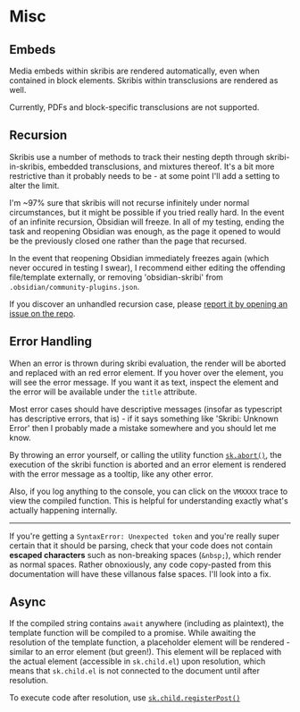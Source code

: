 # Misc

## Embeds

Media embeds within skribis are rendered automatically, even when contained in block elements. Skribis within transclusions are rendered as well.

Currently, PDFs and block-specific transclusions are not supported.

## Recursion

Skribis use a number of methods to track their nesting depth through skribi-in-skribis, embedded transclusions, and mixtures thereof. It's a bit more restrictive than it probably needs to be - at some point I'll add a setting to alter the limit.

I'm ~97% sure that skribis will not recurse infinitely under normal circumstances, but it might be possible if you tried really hard. In the event of an infinite recursion, Obsidian will freeze. In all of my testing, ending the task and reopening Obsidian was enough, as the page it opened to would be the previously closed one rather than the page that recursed. 

In the event that reopening Obsidian immediately freezes again (which never occured in testing I swear), I recommend either editing the offending file/template externally, or removing 'obsidian-skribi' from `.obsidian/community-plugins.json`. 

If you discover an unhandled recursion case, please <a href="https://github.com/Azulaloi/obsidian-skribi/issues">report it by opening an issue on the repo</a>.

## Error Handling

When an error is thrown during skribi evaluation, the render will be aborted and replaced with an red error element. If you hover over the element, you will see the error message. If you want it as text, inspect the element and the error will be available under the `title` attribute.

Most error cases should have descriptive messages (insofar as typescript has descriptive errors, that is) - if it says something like 'Skribi: Unknown Error' then I probably made a mistake somewhere and you should let me know. 

By throwing an error yourself, or calling the utility function [`sk.abort()`](../modules/skribi/#abort), the execution of the skribi function is aborted and an error element is rendered with the error message as a tooltip, like any other error.

Also, if you log anything to the console, you can click on the `VMXXXX` trace to view the compiled function. This is helpful for understanding exactly what's actually happening internally.

<hr id="escaped">

If you're getting a `SyntaxError: Unexpected token` and you're really super certain that it should be parsing, check that your code does not contain **escaped characters** such as non-breaking spaces (`&nbsp;`), which render as normal spaces. Rather obnoxiously, any code copy-pasted from this documentation will have these villanous false spaces. I'll look into a fix.

## Async

If the compiled string contains `await` anywhere (including as plaintext), the template function will be compiled to a promise. While awaiting the resolution of the template function, a placeholder element will be rendered - similar to an error element (but green!). This element will be replaced with the actual element (accessible in `sk.child.el`) upon resolution, which means that `sk.child.el` is not connected to the document until after resolution.

To execute code after resolution, use [`sk.child.registerPost()`](../modules/skribi/#register-post)